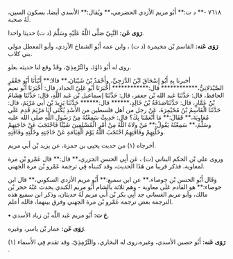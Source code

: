 ٧٦١٨ -** د ت:** أَبُو مريم الأزدي الحضرمي،** ويُقال:** الأسدي أيضا، بسكون السين، لَهُ صحبة.

**رَوَى عَن:** النَّبِيّ صَلَّى اللَّهُ عَلَيْهِ وسَلَّمَ (د ت) حديثا واحدا.

**رَوَى عَنه:** القاسم بْن مخيمرة (د ت) ، وابن عمه أَبُو الشماخ الأزدي، وأبو المعطل مولى بني كلاب.

روى له أَبُو دَاوُدَ، والتِّرْمِذِيّ، وقَدْ وقع لنا حديثه بعلو.

أخبرنا بِهِ أَبُو إِسْحَاقَ ابْنُ الدَّرَجِيِّ، وأَحْمَدُ بْنُ شَيْبَانَ،** قالا:** أَنْبَأَنَا أَبُو جَعْفَرٍ الصَّيْدَلانِيُّ،************ قال:************ أَخْبَرَنَا أَبُو عَلِيّ الحداد، قال: أَخْبَرَنَا أَبُو نعيم الحافظ، قال: حَدَّثَنَا عَبد الله بْن جعفر، قال: حَدَّثَنَا إسماعيل بْن عَبد اللَّهِ، قال: حَدَّثَنَا هِشَامُ بْنُ عَمَّارٍ، قال: حَدَّثَنَاصَدَقَةُ بْنُ خَالِدٍ،****** قال:****** حَدَّثَنَا يَزِيدَ بْنَ أَبي مَرْيَمَ، قال: حَدَّثَنَا الْقَاسِمُ بْنُ مُخَيْمِرَةَ، عَنْ رجل من أهل فلسطين من الأَسْدِ يُكْنَى أَبَا مَرْيَمَ قَدِمَ عَلَى مُعَاوِيَةَ،** فَقَالَ:** مَا أَنْعَمْنَا بِكَ؟ قال: حَدِيثٌ سَمِعْتُهُ مِنْ رَسُول اللَّهِ صلى الله عليه وسَلَّمَ،** سَمِعْتُهُ يَقُولُ:** مَنْ ولاهُ اللَّهُ مِنْ أَمْرِ الْمُسْلِمِينَ شَيْئًا فَاحْتَجَبَ عَنْ حَاجَتِهِمْ وخَلَّتِهِمْ وفَاقَتِهِمُ احْتَجَبَ اللَّهُ يَوْمَ الْقِيَامَةِ عَنْ حَاجَتِهِ وخَلَّتِهِ وفَاقَتِهِ.

أخرجاه (١) من حديث يحيى بن حمزة، عن يزيد بْن أَبي مريم.

وروى علي بْن الحكم البناني (ت) ، عَن أَبِي الحسن الجزري،** قال:** قال عَمْرو بْن مرة لمعاوية، فذكر قريبا من هَذَا الحديث، وقد كتبناه فِي ترجمة عَمْرو بْن مرة الجهني.

وَقَال أَبُو الحسن بْن جوصاء،** عن ابن سميع:** أَبُو مريم الأزدي السكوني،** قال ابن جوصاء:** هو القادم عَلَى معاوية - وهم ثلاثة بالشام أَبُو مريم الكندي يحدث عَنْهُ حجر بْن مالك، وأبو مريم الغساني جد أَبِي بكر بْن أَبي مريم لَهُ حديثان، وذكر ابن سميع هذه الترجمة بعض ترجمة عَمْرو بْن مرة الجهني وفرق بينهما، فالله أعلم.

**• خ ت:** أَبُو مريم عَبد اللَّه بْن زياد الأسدي.

**رَوَى عَن:** عمار بْن ياسر، وغيره.

**رَوَى عَنه:** أَبُو حصين الأسدي، وغيره.روى له البخاري، والتِّرْمِذِيّ. وقد تقدم فِي الأَسماء (١) .
